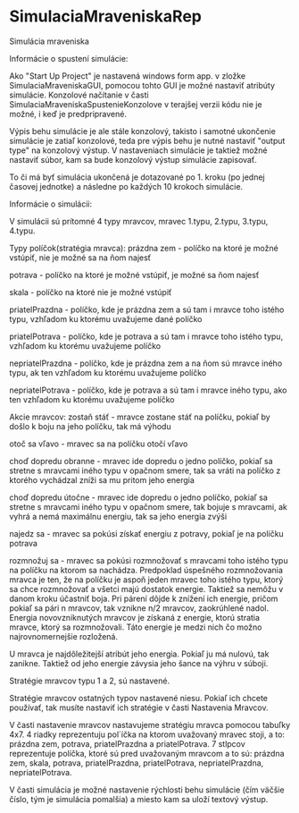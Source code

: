 # SimulaciaMraveniskaRep
Simulácia mraveniska

Informácie o spustení simulácie:

Ako "Start Up Project" je nastavená windows form app. v zložke SimulaciaMraveniskaGUI, pomocou tohto GUI je možné nastaviť atribúty simulácie. Konzolové načítanie v časti SimulaciaMraveniskaSpustenieKonzolove v terajšej verzii kódu nie je možné, i keď je predpripravené.

Výpis behu simulácie je ale stále konzolový, takisto i samotné ukončenie simulácie je zatiaľ konzolové, teda pre výpis behu 
je nutné nastaviť "output type" na konzolový výstup.
V nastaveniach simulácie je taktiež možné nastaviť súbor, kam sa bude konzolový výstup simulácie zapisovať.

To či má byť simulácia ukončená je dotazované po 1. kroku (po jednej časovej jednotke) a následne po každých 10 krokoch simulácie.

Informácie o simulácii:

V simulácii sú prítomné 4 typy mravcov, mravec 1.typu, 2.typu, 3.typu, 4.typu.

Typy políčok(stratégia mravca):
prázdna zem - políčko na ktoré je možné vstúpiť,
nie je možné sa na ňom najesť

potrava - políčko na ktoré je možné vstúpiť,
je možné sa ňom najesť

skala - políčko na ktoré nie je možné vstúpiť

priatelPrazdna - políčko, kde je prázdna zem a sú tam
i mravce toho istého typu, vzhľadom ku ktorému uvažujeme
dané políčko

priatelPotrava - políčko, kde je potrava a sú tam i mravce toho
istého typu, vzhľadom ku ktorému uvažujeme políčko

nepriatelPrazdna - políčko, kde je prázdna zem a na ňom sú 
mravce iného typu, ak ten vzhľadom ku ktorému  uvažujeme 
políčko

nepriatelPotrava - políčko, kde je potrava a sú tam i mravce
iného typu, ako ten vzhľadom ku ktorému uvažujeme 
políčko

Akcie mravcov:
zostaň stáť - mravce zostane stáť na políčku, pokiaľ by došlo k
boju na jeho políčku, tak má výhodu

otoč sa vľavo - mravec sa na políčku otočí vľavo

choď dopredu obranne - mravec ide dopredu o jedno políčko, pokiaľ sa stretne s
mravcami iného typu v opačnom smere, tak sa vráti na políčko z ktorého vychádzal
zníži sa mu pritom jeho energia

choď dopredu útočne - mravec ide dopredu o jedno políčko, pokiaľ sa stretne s
mravcami iného typu v opačnom smere, tak bojuje s mravcami, ak vyhrá a 
nemá maximálnu energiu, tak sa jeho energia zvýši

najedz sa - mravec sa pokúsi získať energiu z potravy, pokiaľ je na políčku potrava

rozmnožuj sa - mravec sa pokúsi rozmnožovať s mravcami toho istého typu na 
políčku na ktorom sa nachádza. Predpoklad úspešného rozmnožovania mravca
je ten, že na políčku je aspoň jeden mravec toho istého typu, ktorý sa chce rozmnožovať
a všetci majú dostatok energie. Taktiež sa nemôžu v danom kroku účastniť boja.
Pri párení dôjde k znížení ich energie, pričom pokiaľ sa pári n mravcov, tak vznikne n/2 
mravcov, zaokrúhlené nadol. Energia novovzniknutých mravcov je získaná z energie, ktorú
stratia mravce, ktorý sa rozmnožovali. Táto energie je medzi nich čo možno najrovnomernejšie
rozložená.

U mravca je najdôležitejší atribút jeho energia. Pokiaľ ju má nulovú, tak zanikne. Taktiež od
jeho energie závysia jeho šance na výhru v súboji.

Stratégie mravcov typu 1 a 2, sú nastavené. 

Stratégie mravcov ostatných typov nastavené niesu. 
Pokiaľ ich chcete používať, tak musíte nastaviť ich stratégie v časti Nastavenia Mravcov.

V časti nastavenie mravcov nastavujeme stratégiu mravca pomocou tabuľky 4x7.
4 riadky reprezentuju pol´íčka na ktorom uvažovaný mravec stoji, a to: prázdna zem, potrava,
priatelPrazdna a priatelPotrava.
7 stlpcov reprezentuje políčka, ktoré sú pred uvažovaným mravcom a to sú:
prázdna zem, skala, potrava, priatelPrazdna, priatelPotrava, nepriatelPrazdna, nepriatelPotrava.

V časti simulácia je možné nastavenie rýchlosti behu simulácie (čím väčšie číslo, tým je simulácia
pomalšia) a miesto kam sa uloží textový výstup.
